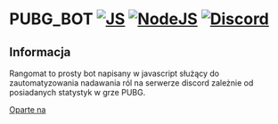 # PUBG_BOT [![JS](https://img.shields.io/badge/JavaScript-F7DF1E?style=for-the-badge&logo=javascript&logoColor=black)](https://en.wikipedia.org/wiki/JavaScript) [![NodeJS](https://img.shields.io/badge/Node.js-43853D?style=for-the-badge&logo=node.js&logoColor=white)](https://en.wikipedia.org/wiki/Node.js) [![Discord](https://img.shields.io/badge/Discord-7289DA?style=for-the-badge&logo=discord&logoColor=white)](https://en.wikipedia.org/wiki/Discord_(software))
## Informacja
Rangomat to prosty bot napisany w javascript służący do zautomatyzowania nadawania ról na serwerze discord zależnie od posiadanych statystyk w grze PUBG.


[Oparte na](https://github.com/CappeDiem/Discord.js-bot-template) 
